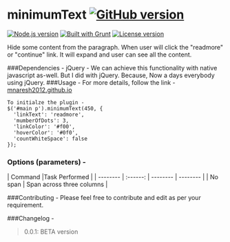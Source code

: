 minimumText [![GitHub version](http://img.shields.io/badge/version-0.0.1-brightgreen.svg)](test)
===========

[![Node.js version](http://img.shields.io/badge/Node.js-%3E%200.10-brightgreen.svg)](foo) [![Built with Grunt](http://cdn.gruntjs.com/builtwith.png)](http://gruntjs.com/)  [![License version](http://img.shields.io/badge/License-MIT-red.svg)](bar)

Hide some content from the paragraph. When user will click the "readmore" or "continue" link. It will expand and user can see all the content.

###Dependencies - 
jQuery - 
We can achieve this functionality with native javascript as-well. But I did with jQuery. Because, Now a days everybody using jQuery.
###Usage -
For more details, follow the link - [mnaresh2012.github.io](http://mnaresh2012.github.io/index.html)
```
To initialze the plugin -
$('#main p').minimumText(450, {
  'linkText': 'readmore',
  'mumberOfDots': 3,
  'linkColor': '#f00',
  'hoverColor': '#0f0',
  'countWhiteSpace': false
});
```
### Options (parameters) - 
| Command  |Task Performed                  |
| -------- | :------: | -------- | -------- |
| No span  | Span across three columns      |


###Contributing -
Please feel free to contribute and edit as per your requirement.

###Changelog -
> 0.0.1: BETA version

